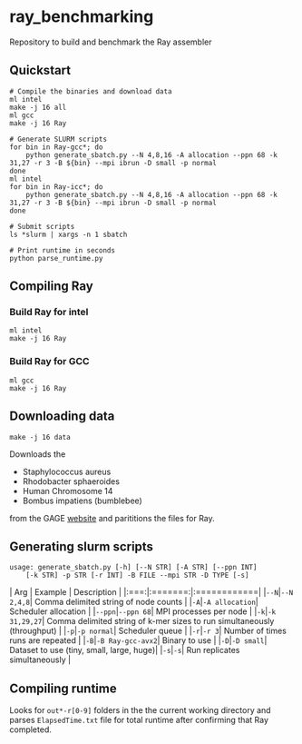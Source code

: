 # ray_benchmarking
Repository to build and benchmark the Ray assembler

## Quickstart

```
# Compile the binaries and download data
ml intel
make -j 16 all
ml gcc
make -j 16 Ray

# Generate SLURM scripts
for bin in Ray-gcc*; do
	python generate_sbatch.py --N 4,8,16 -A allocation --ppn 68 -k 31,27 -r 3 -B ${bin} --mpi ibrun -D small -p normal
done
ml intel
for bin in Ray-icc*; do
	python generate_sbatch.py --N 4,8,16 -A allocation --ppn 68 -k 31,27 -r 3 -B ${bin} --mpi ibrun -D small -p normal
done

# Submit scripts
ls *slurm | xargs -n 1 sbatch

# Print runtime in seconds
python parse_runtime.py
```

## Compiling Ray

### Build Ray for intel

```
ml intel
make -j 16 Ray
```

### Build Ray for GCC

```
ml gcc
make -j 16 Ray
```

## Downloading data

```
make -j 16 data
```

Downloads the

* Staphylococcus aureus
* Rhodobacter sphaeroides
* Human Chromosome 14
* Bombus impatiens (bumblebee)

from the GAGE [website](http://gage.cbcb.umd.edu/data/index.html) and parititions the files for Ray.

## Generating slurm scripts

```
usage: generate_sbatch.py [-h] [--N STR] [-A STR] [--ppn INT]
	[-k STR] -p STR [-r INT] -B FILE --mpi STR -D TYPE [-s]
```

| Arg | Example | Description |
|:===:|:=======:|:============|
|`--N`|`--N 2,4,8`| Comma delimited string of node counts |
|`-A`|`-A allocation`| Scheduler allocation |
|`--ppn`|`--ppn 68`| MPI processes per node |
|`-k`|`-k 31,29,27`| Comma delimited string of k-mer sizes to run simultaneously (throughput) | 
|`-p`|`-p normal`| Scheduler queue |
|`-r`|`-r 3`| Number of times runs are repeated |
|`-B`|`-B Ray-gcc-avx2`| Binary to use |
|`-D`|`-D small`| Dataset to use (tiny, small, large, huge)|
|`-s`|`-s`| Run replicates simultaneously |

## Compiling runtime

Looks for `out*-r[0-9]` folders in the the current working directory and parses `ElapsedTime.txt` file for total runtime after confirming that Ray completed.
